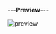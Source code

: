 ---**Preview**---

![preview](https://github.com/chauhan-akshay123/AI-Image-Generator/assets/83492860/aea6b6d5-5e7f-4ca1-b4fd-146dfcb4991b)
